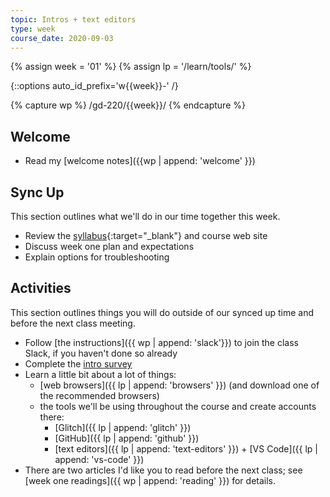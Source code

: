 ```yaml
---
topic: Intros + text editors
type: week
course_date: 2020-09-03
---
```


{% assign week = '01' %}
{% assign lp = '/learn/tools/' %}

{::options auto_id_prefix='w{{week}}-' /}

{% capture wp %}
/gd-220/{{week}}/
{% endcapture %}

## Welcome

- Read my [welcome notes]({{wp | append: 'welcome' }})

## Sync Up
This section outlines what we'll do in our time together this week.

- Review the [syllabus](https://docs.google.com/document/d/1U2pwRJ7SyvGpGD4lyYk8bEcxOe33caysKf7sSJQlkAM/edit?usp=sharing){:target="_blank"} and course web site
- Discuss week one plan and expectations
- Explain options for troubleshooting

## Activities
This section outlines things you will do outside of our synced up time and before the next class meeting.
- Follow [the instructions]({{ wp | append: 'slack'}}) to join the class Slack, if you haven't done so already
- Complete the [intro survey](https://forms.gle/7pLHU8oMpfZU5fcA8)
- Learn a little bit about a lot of things:
    - [web browsers]({{ lp | append: 'browsers' }}) (and download one of the recommended browsers)
    - the tools we'll be using throughout the course and create accounts there:
        - [Glitch]({{ lp | append: 'glitch' }})
        - [GitHub]({{ lp | append: 'github' }})
        - [text editors]({{ lp | append: 'text-editors' }}) + [VS Code]({{ lp | append: 'vs-code' }})
- There are two articles I'd like you to read before the next class; see [week one readings]({{ wp | append: 'reading' }}) for details.

